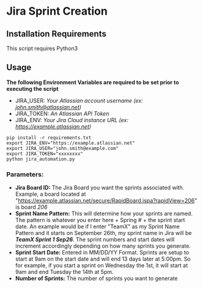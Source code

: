 # Jira Sprint Creation

## Installation Requirements
This script requires Python3

## Usage
**The following Environment Variables are required to be set prior to executing the script**
- JIRA_USER: *Your Atlassian account username (ex: john.smith@atlassian.net)*
- JIRA_TOKEN: *An Atlassian API Token*
- JIRA_ENV: *Your Jira Cloud instance URL (ex: https://example.atlassian.net)*

```
pip install -r requirements.txt
export JIRA_ENV="https://example.atlassian.net"
export JIRA_USER="john.smith@example.com"
export JIRA_TOKEN="xxxxxxxx"
python jira_automation.py
```

### Parameters:
- **Jira Board ID:** The Jira Board you want the sprints associated with. Example, a board located at "https://example.atlassian.net/secure/RapidBoard.jspa?rapidView=206" is board *206*
- **Sprint Name Pattern:** This will determine how your sprints are named. The pattern is whatever you enter here + Spring # + the sprint start date. An example would be if I enter "TeamX" as my Sprint Name Pattern and it starts on September 26th, my sprint name in Jira will be ***TeamX Sprint 1 Sep26***. The sprint numbers and start dates will increment accordingly depending on how many sprints you generate.
- **Sprint Start Date:** Entered in MM/DD/YY Format. Sprints are setup to start at 9am on the start date and will end 13 days later at 5:00pm. So for example, if you start a sprint on Wednesday the 1st, it will start at 9am and end Tuesday the 14th at 5pm.
- **Number of Sprints:** The number of sprints you want to generate